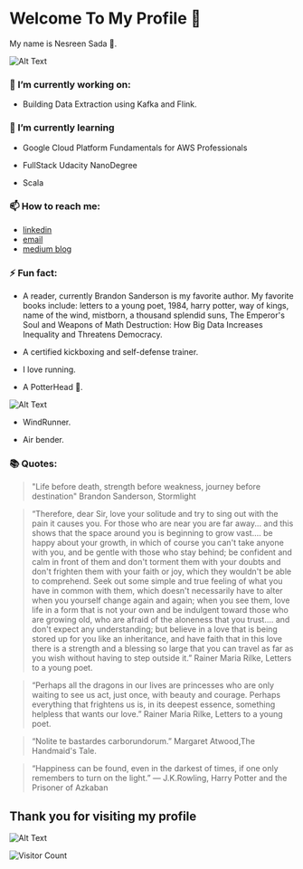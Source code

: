 # Welcome To My Profile 👋

My name is Nesreen Sada 🦡.

![Alt Text](https://media.giphy.com/media/c35lTs1WBrqJW/giphy.gif)


### 🔭 I’m currently working on:
  - Building Data Extraction using Kafka and Flink.

### 🌱 I’m currently learning

- Google Cloud Platform Fundamentals for AWS Professionals

- FullStack Udacity NanoDegree

- Scala

### 📫 How to reach me:

  - [linkedin]( https://www.linkedin.com/in/nisreinsada/ )
  - [email](mailto:nesreensada@gmail.com)
  - [medium blog](https://medium.com/@nesreensada)
  
### ⚡ Fun fact:

* A reader, currently Brandon Sanderson is my favorite author. My favorite books include: letters to a young poet, 1984, harry potter, way of kings, name of the wind, mistborn, a thousand splendid suns, The Emperor's Soul and Weapons of Math Destruction: How Big Data Increases Inequality and Threatens Democracy.

* A certified kickboxing and self-defense trainer.

* I love running.

* A PotterHead 🦡. 

![Alt Text](https://media.giphy.com/media/bSCVTeVLzRiwg/giphy.gif)


* WindRunner.

* Air bender.

### 📚 Quotes:

> "Life before death, strength before weakness, journey before destination" Brandon Sanderson, Stormlight

> “Therefore, dear Sir, love your solitude and try to sing out with the pain it causes you. For those who are near you are far away... and this shows that the space around you is beginning to grow vast.... be happy about your growth, in which of course you can't take anyone with you, and be gentle with those who stay behind; be confident and calm in front of them and don't torment them with your doubts and don't frighten them with your faith or joy, which they wouldn't be able to comprehend. Seek out some simple and true feeling of what you have in common with them, which doesn't necessarily have to alter when you yourself change again and again; when you see them, love life in a form that is not your own and be indulgent toward those who are growing old, who are afraid of the aloneness that you trust.... and don't expect any understanding; but believe in a love that is being stored up for you like an inheritance, and have faith that in this love there is a strength and a blessing so large that you can travel as far as you wish without having to step outside it.” Rainer Maria Rilke, Letters to a young poet.

>  “Perhaps all the dragons in our lives are princesses who are only waiting to see us act, just once, with beauty and courage. Perhaps everything that frightens us is, in its deepest essence, something helpless that wants our love.” Rainer Maria Rilke, Letters to a young poet.

> “Nolite te bastardes carborundorum.” Margaret Atwood,The Handmaid's Tale.

> “Happiness can be found, even in the darkest of times, if one only remembers to turn on the light.”
― J.K.Rowling, Harry Potter and the Prisoner of Azkaban

  
<!--
**nesreensada/nesreensada** is a ✨ _special_ ✨ repository because its `README.md` (this file) appears on your GitHub profile.

Here are some ideas to get you started:

- 🔭 I’m currently working on ...
- 🌱 I’m currently learning ...
- 👯 I’m looking to collaborate on ...
- 🤔 I’m looking for help with ...
- 💬 Ask me about ...
- 📫 How to reach me: ...
- 😄 Pronouns: ...
- ⚡ Fun fact: ...
-->



## Thank you for visiting my profile

![Alt Text](https://tenor.com/view/omg-thank-you-happy-excited-gif-14352319.gif)

![Visitor Count](https://profile-counter.glitch.me/nesreensada/count.svg)
